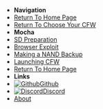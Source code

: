 - **Navigation**
- [Return To Home Page](user-guide/introduction)
- [Return To Choose Your CFW](user-guide/cfw-choice)
- **Mocha**
- [SD Preparation](user-guide/mocha/sd-preparation)
- [Browser Exploit](user-guide/mocha/browser-exploit)
- [Making a NAND Backup](user-guide/mocha/nand-backup)
- [Launching CFW](user-guide/mocha/launching-cfw)
- [Return To Home Page](user-guide/introduction)
- **Links**
- [![Github](https://icongram.jgog.in/simple/github.svg?color=808080&size=16)Github](https://github.com//huhenU/WiiUGuide)
- [![Discord](https://icongram.jgog.in/simple/discord.svg?colored&size=16)Discord](https://discord.gg/C29hYvh)
- [About](extras/about)